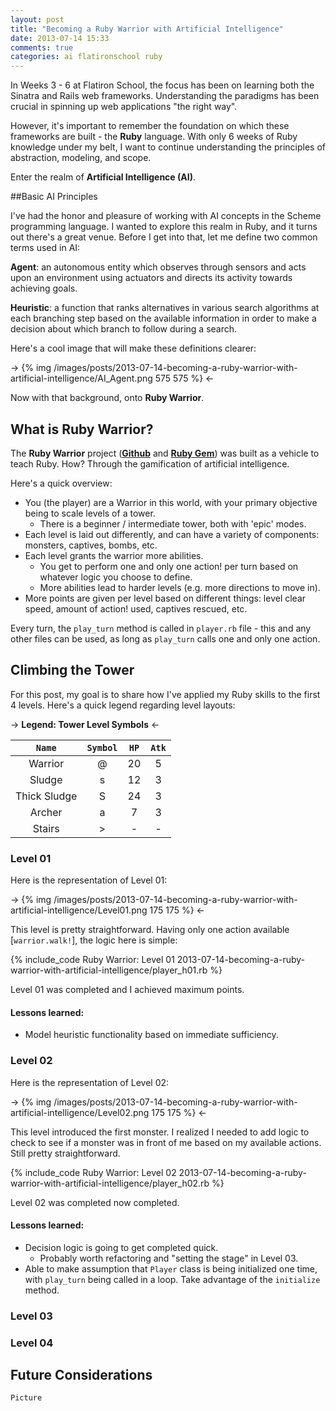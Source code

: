 ```yaml
---
layout: post
title: "Becoming a Ruby Warrior with Artificial Intelligence"
date: 2013-07-14 15:33
comments: true
categories: ai flatironschool ruby
---
```


In Weeks 3 - 6 at Flatiron School, the focus has been on learning both the Sinatra and Rails web frameworks. Understanding the paradigms has been crucial in spinning up web applications "the right way".  

However, it's important to remember the foundation on which these frameworks are built - the **Ruby** language. With only 6 weeks of Ruby knowledge under my belt, I want to continue understanding the principles of abstraction, modeling, and scope.  

Enter the realm of **Artificial Intelligence (AI)**.

##Basic AI Principles

I've had the honor and pleasure of working with AI concepts in the Scheme programming language. I wanted to explore this realm in Ruby, and it turns out there's a great venue. Before I get into that, let me define two common terms used in AI:  

**Agent**: an autonomous entity which observes through sensors and acts upon an environment using actuators and directs its activity towards achieving goals.  

**Heuristic**: a function that ranks alternatives in various search algorithms at each branching step based on the available information in order to make a decision about which branch to follow during a search.  

Here's a cool image that will make these definitions clearer:

-> {% img /images/posts/2013-07-14-becoming-a-ruby-warrior-with-artificial-intelligence/AI_Agent.png 575 575 %} <-

Now with that background, onto **Ruby Warrior**.

## What is Ruby Warrior?

The **Ruby Warrior** project (**[Github](https://github.com/ryanb/ruby-warrior)** and **[Ruby Gem](http://rubygems.org/gems/rubywarrior)**) was built as a vehicle to teach Ruby. How? Through the gamification of artificial intelligence.  

Here's a quick overview:

* You (the player) are a Warrior in this world, with your primary objective being to scale levels of a tower.
	* There is a beginner / intermediate tower, both with 'epic' modes.
* Each level is laid out differently, and can have a variety of components: monsters, captives, bombs, etc. 
* Each level grants the warrior more abilities.
	*	You get to perform one and only one action! per turn based on whatever logic you choose to define.
	* More abilities lead to harder levels (e.g. more directions to move in).
* More points are given per level based on different things: level clear speed, amount of action! used, captives rescued, etc.

Every turn, the `play_turn` method is called in `player.rb` file - this and any other files can be used, as long as `play_turn` calls one and only one action.

## Climbing the Tower

For this post, my goal is to share how I've applied my Ruby skills to the first 4 levels. Here's a quick legend regarding level layouts:

-> **Legend: Tower Level Symbols** <-

|`Name`|`Symbol`|`HP`|`Atk`|
|:-:|:-:|:-:|:-:
|Warrior|@|20|5
|Sludge|s|12|3
|Thick Sludge|S|24|3
|Archer|a|7|3
|Stairs|>|-|-

### Level 01

Here is the representation of Level 01:

-> {% img /images/posts/2013-07-14-becoming-a-ruby-warrior-with-artificial-intelligence/Level01.png 175 175 %} <-

This level is pretty straightforward. Having only one action available [`warrior.walk!`], the logic here is simple:

{% include_code Ruby Warrior: Level 01 2013-07-14-becoming-a-ruby-warrior-with-artificial-intelligence/player_h01.rb %}

Level 01 was completed and I achieved maximum points.  

#### Lessons learned:

* Model heuristic functionality based on immediate sufficiency.

### Level 02

Here is the representation of Level 02:

-> {% img /images/posts/2013-07-14-becoming-a-ruby-warrior-with-artificial-intelligence/Level02.png 175 175 %} <-

This level introduced the first monster. I realized I needed to add logic to check to see if a monster was in front of me based on my available actions. Still pretty straightforward.

{% include_code Ruby Warrior: Level 02 2013-07-14-becoming-a-ruby-warrior-with-artificial-intelligence/player_h02.rb %}

Level 02 was completed now completed.

#### Lessons learned:

* Decision logic is going to get completed quick.
	* Probably worth refactoring and "setting the stage" in Level 03.
* Able to make assumption that `Player` class is being initialized one time, with `play_turn` being called in a loop. Take advantage of the `initialize` method.


### Level 03


### Level 04



## Future Considerations

	Picture